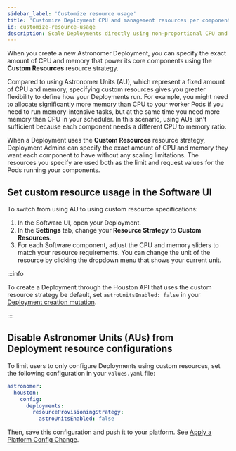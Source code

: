 ```yaml
---
sidebar_label: 'Customize resource usage'
title: 'Customize Deployment CPU and management resources per component'
id: customize-resource-usage
description: Scale Deployments directly using non-proportional CPU and memory specifications.
---
```


When you create a new Astronomer Deployment, you can specify the exact amount of CPU and memory that power its core components using the **Custom Resources** resource strategy.

Compared to using Astronomer Units (AU), which represent a fixed amount of CPU and memory, specifying custom resources gives you greater flexibility to define how your Deployments run. For example, you might need to allocate significantly more memory than CPU to your worker Pods if you need to run memory-intensive tasks, but at the same time you need more memory than CPU in your scheduler. In this scenario, using AUs isn't sufficient because each component needs a different CPU to memory ratio.

When a Deployment uses the **Custom Resources** resource strategy, Deployment Admins can specify the exact amount of CPU and memory they want each component to have without any scaling limitations. The resources you specify are used both as the limit and request values for the Pods running your components.

## Set custom resource usage in the Software UI

To switch from using AU to using custom resource specifications: 

1. In the Software UI, open your Deployment.
2. In the **Settings** tab, change your **Resource Strategy** to **Custom Resources**.
3. For each Software component, adjust the CPU and memory sliders to match your resource requirements. You can change the unit of the resource by clicking the dropdown menu that shows your current unit.

:::info

To create a Deployment through the Houston API that uses the custom resource strategy be default, set `astroUnitsEnabled: false` in your [Deployment creation mutation](houston-api.md#create-or-update-a-deployment-with-configurations).

:::

## Disable Astronomer Units (AUs) from Deployment resource configurations

To limit users to only configure Deployments using custom resources, set the following configuration in your `values.yaml` file:

```yaml
astronomer:
  houston:
    config:
      deployments:
        resourceProvisioningStrategy:
          astroUnitsEnabled: false
```

Then, save this configuration and push it to your platform. See [Apply a Platform Config Change](apply-platform-config.md).
